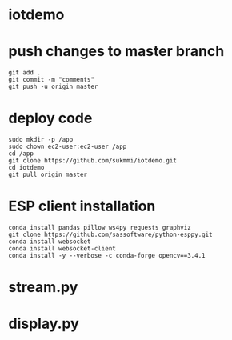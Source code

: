 # iotdemo


# push changes to master branch
```
git add .
git commit -m "comments"
git push -u origin master
```

# deploy code

```
sudo mkdir -p /app
sudo chown ec2-user:ec2-user /app
cd /app
git clone https://github.com/sukmmi/iotdemo.git
cd iotdemo
git pull origin master
```

# ESP client installation

```
conda install pandas pillow ws4py requests graphviz
git clone https://github.com/sassoftware/python-esppy.git
conda install websocket
conda install websocket-client
conda install -y --verbose -c conda-forge opencv==3.4.1
```

# stream.py

# display.py
